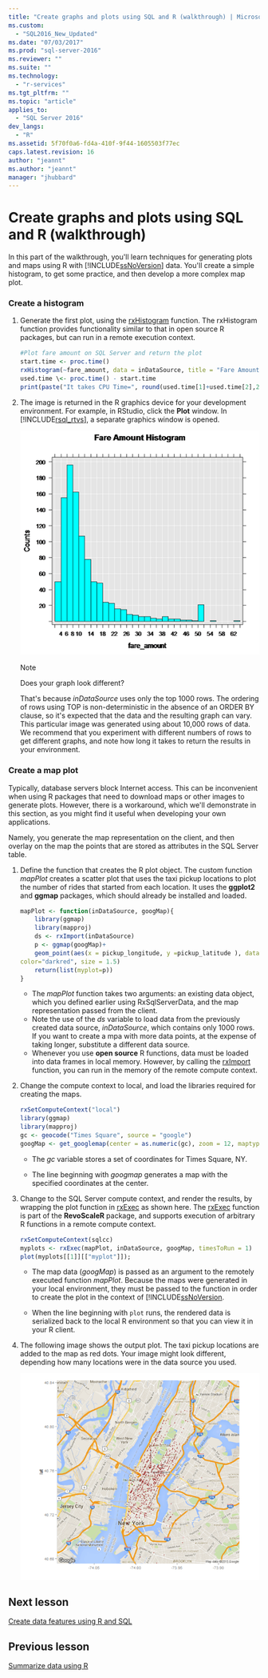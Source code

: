 ```yaml
---
title: "Create graphs and plots using SQL and R (walkthrough) | Microsoft Docs"
ms.custom: 
  - "SQL2016_New_Updated"
ms.date: "07/03/2017"
ms.prod: "sql-server-2016"
ms.reviewer: ""
ms.suite: ""
ms.technology: 
  - "r-services"
ms.tgt_pltfrm: ""
ms.topic: "article"
applies_to: 
  - "SQL Server 2016"
dev_langs: 
  - "R"
ms.assetid: 5f70f0a6-fd4a-410f-9f44-1605503f77ec
caps.latest.revision: 16
author: "jeannt"
ms.author: "jeannt"
manager: "jhubbard"
---
```

# Create graphs and plots using SQL and R (walkthrough)

In this part of the walkthrough, you'll learn techniques for generating plots and maps using R with [!INCLUDE[ssNoVersion](../../includes/ssnoversion-md.md)] data. You'll create a simple histogram, to get some practice, and then develop a more complex map plot.

### Create a histogram

1. Generate the first plot, using the [rxHistogram](https://docs.microsoft.com/r-server/r-reference/revoscaler/rxdatasource) function.  The rxHistogram function provides functionality similar to that in open source R packages, but can run in a remote execution context.

    ```R
    #Plot fare amount on SQL Server and return the plot
    start.time <- proc.time()
    rxHistogram(~fare_amount, data = inDataSource, title = "Fare Amount Histogram")
    used.time \<- proc.time() - start.time
    print(paste("It takes CPU Time=", round(used.time[1]+used.time[2],2), " seconds, Elapsed Time=", round(used.time[3],2), " seconds to generate plot.", sep=""))
    ```

2. The image is returned in the R graphics device for your development environment.  For example, in RStudio, click the **Plot** window.  In [!INCLUDE[rsql_rtvs](../../includes/rsql-rtvs-md.md)], a separate graphics window is opened.

    ![using rxHistogram to plot fare amounts](media/rsql-e2e-rxhistogramresult.png "using rxHistogram to plot fare amounts")

    > [!NOTE]
    > Does your graph look different?
    >  
    > That's because _inDataSource_ uses only the top 1000 rows. The ordering of rows using TOP is non-deterministic in the absence of an ORDER BY clause, so it's expected that the data and the resulting graph can vary.
    > This particular image was generated using about 10,000 rows of data. We recommend that you experiment with different numbers of rows to get different graphs, and note how long it takes to return the results in your environment.

### Create a map plot

Typically, database servers block Internet access. This can be inconvenient when using R packages that need to download maps or other images to generate plots. However, there is a workaround, which we'll demonstrate in this section, as you might find it useful when developing your own applications.

Namely, you generate the map representation on the client, and then overlay on the map the points that are stored as attributes in the SQL Server table.

1.  Define the function that creates the R plot object. The custom function *mapPlot* creates a scatter plot that uses the taxi pickup locations to plot the number of rides that started from each location. It uses the **ggplot2** and  **ggmap** packages, which should already be installed and loaded.

    ```R
    mapPlot <- function(inDataSource, googMap){
        library(ggmap)
        library(mapproj)
        ds <- rxImport(inDataSource)
        p <- ggmap(googMap)+
        geom_point(aes(x = pickup_longitude, y =pickup_latitude ), data=ds, alpha =.5,
    color="darkred", size = 1.5)
        return(list(myplot=p))
    }
    ```

    + The *mapPlot* function takes two arguments: an existing data object, which you defined earlier using RxSqlServerData, and the map representation passed from the client.
    + Note the use of the *ds* variable to load data from the previously created data source, *inDataSource*, which contains only 1000 rows. If you want to create a mpa with more data points, at the expense of taking longer, substitute a different data source.
    + Whenever you use **open source** R functions, data must be loaded into data frames in local memory. However, by calling the [rxImport](https://docs.microsoft.com/r-server/r-reference/revoscaler/rximport) function, you can run in the memory of the remote compute context.

2. Change the compute context to local, and load the libraries required for creating the maps.

    ```R
    rxSetComputeContext("local")
    library(ggmap)
    library(mapproj)
    gc <- geocode("Times Square", source = "google")
    googMap <- get_googlemap(center = as.numeric(gc), zoom = 12, maptype = 'roadmap', color = 'color');
    ```

    + The *gc* variable stores a set of coordinates for Times Square, NY.

    + The line beginning with *googmap* generates a map with the specified coordinates at the center.

3. Change to the SQL Server compute context, and render the results, by wrapping the plot function in [rxExec](https://docs.microsoft.com/r-server/r-reference/revoscaler/rxexec) as shown here. The [rxExec](https://docs.microsoft.com/r-server/r-reference/revoscaler/rxexec) function is part of the **RevoScaleR** package, and supports execution of arbitrary R functions in a remote compute context.

    ```R
    rxSetComputeContext(sqlcc)
    myplots <- rxExec(mapPlot, inDataSource, googMap, timesToRun = 1)
    plot(myplots[[1]][["myplot"]]);
    ````

    + The map data (*googMap*) is passed as an argument to the remotely executed function *mapPlot*. Because the maps were generated in your local environment, they must be passed to the function in order to create the plot in the context of [!INCLUDE[ssNoVersion](../../includes/ssnoversion-md.md).

    + When the line beginning with `plot` runs, the rendered data is serialized back to the local R environment so that you can view it in your R client.

4. The following image shows the output plot. The taxi pickup locations are added to the map as red dots. Your image might look different, depending how many locations were in the data source you used.

    ![plotting taxi rides using a custom R function](media/rsql-e2e-mapplot.png "plotting taxi rides using a custom R function")

## Next lesson

[Create data features using R and SQL](/walkthrough-create-data-features.md)

## Previous lesson

[Summarize data using R](/walkthrough-view-and-summarize-data-using-r.md)